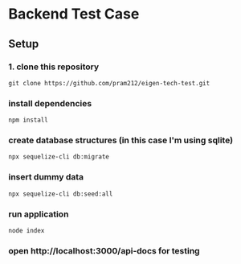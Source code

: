 # Backend Test Case
## Setup
### 1. clone this repository
```
git clone https://github.com/pram212/eigen-tech-test.git
```
### install dependencies
```
npm install
```
### create database structures (in this case I'm using sqlite)
```
npx sequelize-cli db:migrate
```
### insert dummy data 
```
npx sequelize-cli db:seed:all
```
### run application
```
node index
```
### open http://localhost:3000/api-docs for testing
